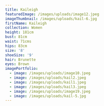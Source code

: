 ```yaml
---
title: Kaileigh
featuredImage: /images/uploads/image12.jpeg
imageThumbnail: /images/uploads/kail-6.jpg
firstName: Kaileigh
collection: Women
height: 181cm
bust: 81cm
waist: 71cms
hips: 83cm
size: '8'
shoeSize: '9'
hair: Brunette
eyes: Brown
imagePortfolio:
  - image: /images/uploads/image10.jpeg
  - image: /images/uploads/kail2.jpeg
  - image: /images/uploads/kail1.jpeg
  - image: /images/uploads/kail3.jpeg
  - image: /images/uploads/image19.jpeg
  - image: /images/uploads/kail-5.jpg
---
```


